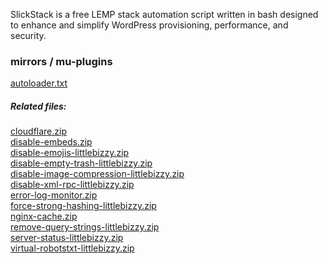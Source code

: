 <p>SlickStack is a free LEMP stack automation script written in bash designed to enhance and simplify WordPress provisioning, performance, and security.</p>

<h3>mirrors / mu-plugins</h3>

<a href="autoloader.txt">autoloader.txt</a><br>

<h5>Related files:</h5>

<a href="cloudflare.zip">cloudflare.zip</a><br>
<a href="disable-embeds.zip">disable-embeds.zip</a><br>
<a href="disable-emojis-littlebizzy.zip">disable-emojis-littlebizzy.zip</a><br>
<a href="disable-empty-trash-littlebizzy.zip">disable-empty-trash-littlebizzy.zip</a><br>
<a href="disable-image-compression-littlebizzy.zip">disable-image-compression-littlebizzy.zip</a><br>
<a href="disable-xml-rpc-littlebizzy.zip">disable-xml-rpc-littlebizzy.zip</a><br>
<a href="error-log-monitor.zip">error-log-monitor.zip</a><br>
<a href="force-strong-hashing-littlebizzy.zip">force-strong-hashing-littlebizzy.zip</a><br>
<a href="nginx-cache.zip">nginx-cache.zip</a><br>
<a href="remove-query-strings-littlebizzy.zip">remove-query-strings-littlebizzy.zip</a><br>
<a href="server-status-littlebizzy.zip">server-status-littlebizzy.zip</a><br>
<a href="virtual-robotstxt-littlebizzy.zip">virtual-robotstxt-littlebizzy.zip</a><br>     

